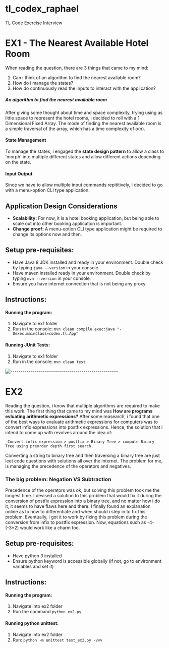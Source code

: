 # tl_codex_raphael
TL Code Exercise Interview

# EX1 - The Nearest Available Hotel Room
When reading the question, there are 3 things that came to my mind:
1. Can i think of an algorithm to find the nearest available room?
1. How do i manage the states?
1. How do continuously read the inputs to interact with the application?

##### An algorithm to find the nearest available room
After giving some thought about time and space complexity, trying using as little space to represent the hotel rooms, i decided to roll with a 1 Dimensional Fixed Array. The mode of finding the nearest available room is a simple traversal of the array, which has a time complexity of o(n).

#### State Management
To manage the states, i engaged the **state design pattern** to allow a class to 'morph' into multiple different states and allow different actions depending on the state.

#### Input Output
Since we have to allow multiple input commands repititively, i decided to go with a menu-option CLI type application.

## Application Design Considerations
- **Scalability:** For now, it is a hotel booking application, but being able to scale out into other booking application is important.
- **Change proof:** A menu-option CLI type application might be required to change its options now and then.

## Setup pre-requisites:
- Have Java 8 JDK installed and ready in your environment. Double check by typing `java --version` in your console.
- Have maven installed ready in your environment. Double check by typing `mvn --version` in your console.
- Ensure you have internet connection that is not being any proxy.

## Instructions:
#### Running the program:
1. Navigate to ex1 folder
1. Run in the console: `mvn clean compile exec:java "-Dexec.mainClass=codex.tl.App"`

#### Running JUnit Tests:
1. Navigate to ex1 folder
1. Run in the console: `mvn clean test`


![-----------------------------------------------------](https://raw.githubusercontent.com/andreasbm/readme/master/assets/lines/rainbow.png)
# EX2
Reading the question, i know that multiple algorithms are required to make this work. The first thing that came to my mind was
**How are programs evluating arithmetic expressions?**
After some reasearch, i found that one of the best ways to evaluate arithmetic expressions for computers was to convert infix expressions into postfix expressions. Hence, the solution that i intend to come up with revolves around the idea of: 
```
 Convert infix expression > postfix > Binary Tree > compute Binary Tree using preorder depth first search.
```
Converting a string to binary tree and then traversing a binary tree are just leet code questions with solutions all over the internet. The problem for me, is managing the precedence of the operators and negatives.

### The big problem: Negation VS Subtraction
Precedence of the operators was ok, but solving this problem took me the longest time. I devised a solution to this problem that would fix it during the conversion of postfix expression into a binary tree, and no matter how i do it, it seems to have flaws here and there. I finally found an explanation online as to how to differentiate and when should i step in to fix this problem. Eventually, i got it to work by fixing this problem during the conversion from infix to postfix expression. Now, equations such as -4-(-3*2) would work like a charm too.

## Setup pre-requisites:
- Have python 3 installed
- Ensure python keyword is accessible globally (if not, go to environment variables and set it)

## Instructions: 
#### Running the program:
1. Navigate into ex2 folder 
1. Run the command `python ex2.py`

#### Running python unittest:
1. Navigate into ex2 folder 
1. Run: `python -m unittest test_ex2.py -vvv`
